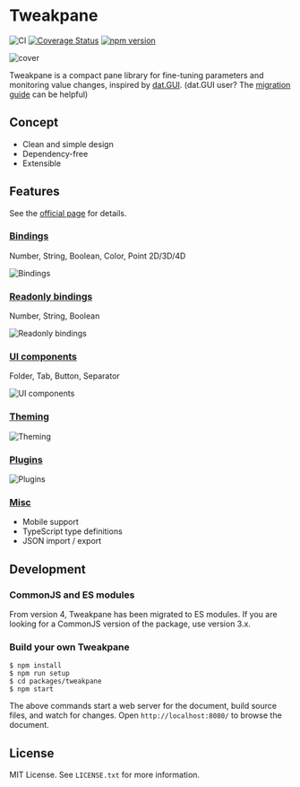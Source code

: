 # Tweakpane
![CI](https://github.com/cocopon/tweakpane/workflows/CI/badge.svg)
[![Coverage Status](https://coveralls.io/repos/github/cocopon/tweakpane/badge.svg)](https://coveralls.io/github/cocopon/tweakpane)
[![npm version](https://badge.fury.io/js/tweakpane.svg)](https://badge.fury.io/js/tweakpane)

![cover](https://user-images.githubusercontent.com/602961/146529897-38829c6f-56df-46f6-81fe-d65fb2027eaa.png)

Tweakpane is a compact pane library for fine-tuning parameters and monitoring
value changes, inspired by [dat.GUI][].
(dat.GUI user? The [migration guide](https://cocopon.github.io/tweakpane/migration/#datgui) can be helpful)


## Concept
- Clean and simple design
- Dependency-free
- Extensible


## Features
See the [official page][documents] for details.


### [Bindings](https://cocopon.github.io/tweakpane/input-bindings/)
Number, String, Boolean, Color, Point 2D/3D/4D

![Bindings](https://user-images.githubusercontent.com/602961/184479032-38f50be3-e235-4914-85c0-dce316b33ed2.png)


### [Readonly bindings](https://cocopon.github.io/tweakpane/monitor-bindings/)
Number, String, Boolean

![Readonly bindings](https://user-images.githubusercontent.com/602961/184479060-44fda993-9f40-4ef1-b363-18e9f9deff7f.png)


### [UI components](https://cocopon.github.io/tweakpane/ui-components/)
Folder, Tab, Button, Separator

![UI components](https://user-images.githubusercontent.com/602961/184479079-84ee5436-b5f6-4c35-92eb-94cc8709ff12.png)


### [Theming](https://cocopon.github.io/tweakpane/theming/)
![Theming](https://user-images.githubusercontent.com/602961/115102105-e6676500-9f83-11eb-8a74-ae4f76122000.png)


### [Plugins](https://cocopon.github.io/tweakpane/plugins/)
![Plugins](https://user-images.githubusercontent.com/602961/184479086-cc8c72c2-c958-4e4e-8ae4-2690f721c544.png)


### [Misc](https://cocopon.github.io/tweakpane/misc/)
- Mobile support
- TypeScript type definitions
- JSON import / export


## Development


### CommonJS and ES modules
From version 4, Tweakpane has been migrated to ES modules. If you are looking for a CommonJS version of the package, use version 3.x.


### Build your own Tweakpane

```
$ npm install
$ npm run setup
$ cd packages/tweakpane
$ npm start
```

The above commands start a web server for the document, build source files, and
watch for changes. Open `http://localhost:8080/` to browse the document.


## License
MIT License. See `LICENSE.txt` for more information.


[dat.GUI]: https://github.com/dataarts/dat.gui
[documents]: https://cocopon.github.io/tweakpane/
